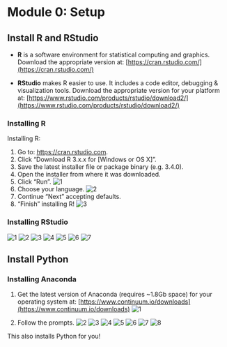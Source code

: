 Module 0: Setup
===============

Install R and RStudio
---------------------

- **R** is a software environment for statistical computing and graphics. 
Download the appropriate version at: [https://cran.rstudio.com/](https://cran.rstudio.com/)

- **RStudio** makes R easier to use. It includes a code editor, debugging & visualization tools.
Download the appropriate version for your platform at: [https://www.rstudio.com/products/rstudio/download2/](https://www.rstudio.com/products/rstudio/download2/)

### Installing R
Installing R: 

1. Go to: https://cran.rstudio.com.
2. Click “Download R 3.x.x for [Windows or OS X]”.
3. Save the latest installer file or package binary (e.g. 3.4.0).
4. Open the installer from where it was downloaded.
5. Click “Run”.
![1](install_screenshots/R.PNG)
6. Choose your language.
![2](install_screenshots/R_2.PNG)
7. Continue “Next” accepting defaults.
8. “Finish” installing R!
![3](install_screenshots/R_3.PNG)


### Installing RStudio

![1](install_screenshots/RStudio_1.PNG)
![2](install_screenshots/RStudio_2.PNG)
![3](install_screenshots/RStudio_3.PNG)
![4](install_screenshots/RStudio_4.PNG)
![5](install_screenshots/RStudio_5.PNG)
![6](install_screenshots/RStudio_6.PNG)
![7](install_screenshots/RStudio_7.PNG)

Install Python
--------------

### Installing Anaconda
1. Get the latest version of Anaconda (requires ~1.8Gb space) for your operating system at: [https://www.continuum.io/downloads](https://www.continuum.io/downloads)
![1](install_screenshots/Anaconda_1.PNG)

2. Follow the prompts.
![2](install_screenshots/Anaconda_2.PNG)
![3](install_screenshots/Anaconda_3.PNG)
![4](install_screenshots/Anaconda_4.PNG)
![5](install_screenshots/Anaconda_5.PNG)
![6](install_screenshots/Anaconda_6.PNG)
![7](install_screenshots/Anaconda_7.PNG)
![8](install_screenshots/Anaconda_8.PNG)

This also installs Python for you!

